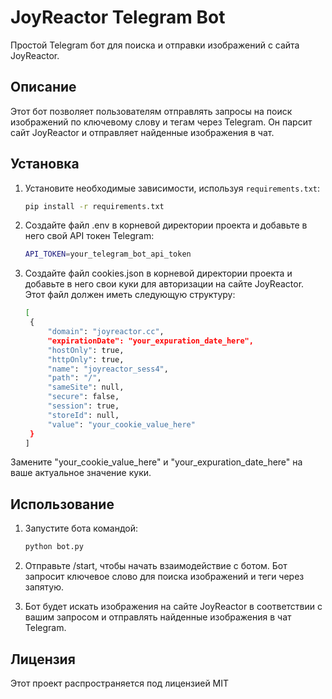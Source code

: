 # JoyReactor Telegram Bot

Простой Telegram бот для поиска и отправки изображений с сайта JoyReactor.

## Описание

Этот бот позволяет пользователям отправлять запросы на поиск изображений по ключевому слову и тегам через Telegram. Он парсит сайт JoyReactor и отправляет найденные изображения в чат.

## Установка

1. Установите необходимые зависимости, используя `requirements.txt`:

   ```bash
   pip install -r requirements.txt

2. Создайте файл .env в корневой директории проекта и добавьте в него свой API токен Telegram:
    ```bash
    API_TOKEN=your_telegram_bot_api_token

3. Создайте файл cookies.json в корневой директории проекта и добавьте в него свои куки для авторизации на сайте JoyReactor. Этот файл должен иметь следующую структуру:

   ```bash
   [
    {
        "domain": "joyreactor.cc",
        "expirationDate": "your_expuration_date_here",
        "hostOnly": true,
        "httpOnly": true,
        "name": "joyreactor_sess4",
        "path": "/",
        "sameSite": null,
        "secure": false,
        "session": true,
        "storeId": null,
        "value": "your_cookie_value_here"
    }
   ]

Замените "your_cookie_value_here" и "your_expuration_date_here" на ваше актуальное значение куки.

## Использование

1. Запустите бота командой:

   ```bash
   python bot.py

2. Отправьте /start, чтобы начать взаимодействие с ботом. Бот запросит ключевое слово для поиска изображений и теги через запятую.
3. Бот будет искать изображения на сайте JoyReactor в соответствии с вашим запросом и отправлять найденные изображения в чат Telegram.

## Лицензия
Этот проект распространяется под лицензией MIT

